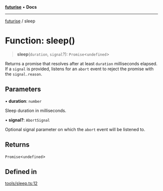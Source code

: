 [**futurise**](../README.md) • **Docs**

***

[futurise](../README.md) / sleep

# Function: sleep()

> **sleep**(`duration`, `signal`?): `Promise`\<`undefined`\>

Returns a promise that resolves after at least `duration` milliseconds elapsed.
If a `signal` is provided, listens for an `abort` event to reject the promise with the `signal.reason`.

## Parameters

• **duration**: `number`

Sleep duration in milliseconds.

• **signal?**: `AbortSignal`

Optional signal parameter on which the `abort` event will be listened to.

## Returns

`Promise`\<`undefined`\>

## Defined in

[tools/sleep.ts:12](https://github.com/nevoland/futurise/blob/54db9391420145098bc39b459b46ddbae49856b0/lib/tools/sleep.ts#L12)
